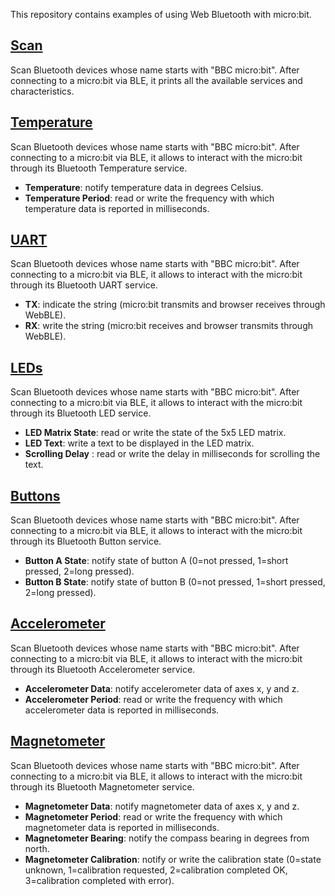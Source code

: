 This repository contains examples of using Web Bluetooth with micro:bit.

## [Scan](https://MKleinSB.github.io/microbit-web-bluetooth/microbit-web-bluetooth-scan.html)

Scan Bluetooth devices whose name starts with "BBC micro:bit". After connecting to a micro:bit via BLE, it prints all the available services and characteristics.

## [Temperature](https://ngammarano.github.io/microbit-web-bluetooth/microbit-web-bluetooth-temperature.html)

Scan Bluetooth devices whose name starts with "BBC micro:bit". After connecting to a micro:bit via BLE, it allows to interact with the micro:bit through its Bluetooth Temperature service.
* **Temperature**: notify temperature data in degrees Celsius.
* **Temperature Period**: read or write the frequency with which temperature data is reported in milliseconds.

## [UART](https://ngammarano.github.io/microbit-web-bluetooth/microbit-web-bluetooth-uart.html)

Scan Bluetooth devices whose name starts with "BBC micro:bit". After connecting to a micro:bit via BLE, it allows to interact with the micro:bit through its Bluetooth UART service.
* **TX**: indicate the string (micro:bit transmits and browser receives through WebBLE).
* **RX**: write the string (micro:bit receives and browser transmits through WebBLE).

## [LEDs](https://ngammarano.github.io/microbit-web-bluetooth/microbit-web-bluetooth-leds.html)

Scan Bluetooth devices whose name starts with "BBC micro:bit". After connecting to a micro:bit via BLE, it allows to interact with the micro:bit through its Bluetooth LED service.
* **LED Matrix State**: read or write the state of the 5x5 LED matrix.
* **LED Text**: write a text to be displayed in the LED matrix.
* **Scrolling Delay** : read or write the delay in milliseconds for scrolling the text.

## [Buttons](https://ngammarano.github.io/microbit-web-bluetooth/microbit-web-bluetooth-button.html)

Scan Bluetooth devices whose name starts with "BBC micro:bit". After connecting to a micro:bit via BLE, it allows to interact with the micro:bit through its Bluetooth Button service.
* **Button A State**: notify state of button A (0=not pressed, 1=short pressed, 2=long pressed).
* **Button B State**: notify state of button B (0=not pressed, 1=short pressed, 2=long pressed).

## [Accelerometer](https://ngammarano.github.io/microbit-web-bluetooth/microbit-web-bluetooth-accelerometer.html)

Scan Bluetooth devices whose name starts with "BBC micro:bit". After connecting to a micro:bit via BLE, it allows to interact with the micro:bit through its Bluetooth Accelerometer service.
* **Accelerometer Data**: notify accelerometer data of axes x, y and z.
* **Accelerometer Period**: read or write the frequency with which accelerometer data is reported in milliseconds.

## [Magnetometer](https://ngammarano.github.io/microbit-web-bluetooth/microbit-web-bluetooth-magnetometer.html)

Scan Bluetooth devices whose name starts with "BBC micro:bit". After connecting to a micro:bit via BLE, it allows to interact with the micro:bit through its Bluetooth Magnetometer service.
* **Magnetometer Data**: notify magnetometer data of axes x, y and z.
* **Magnetometer Period**: read or write the frequency with which magnetometer data is reported in milliseconds.
* **Magnetometer Bearing**: notify the compass bearing in degrees from north.
* **Magnetometer Calibration**: notify or write the calibration state (0=state unknown, 1=calibration requested, 2=calibration completed OK, 3=calibration completed with error).

